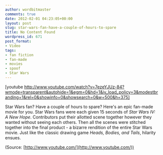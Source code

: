 ```yaml
---
author: wordbitmaster
comments: true
date: 2012-02-01 04:23:05+00:00
layout: post
slug: star-wars-fan-have-a-couple-of-hours-to-spare
title: No Content Found
wordpress_id: 671
post_format:
- Video
tags:
- fan fiction
- fan-made
- movies
- spoof
- Star Wars
---
```


[youtube http://www.youtube.com/watch?v=7ezeYJUz-84?wmode=transparent&autohide=1&egm=0&hd=1&iv_load_policy=3&modestbranding=1&rel=0&showinfo=0&showsearch=0&w=500&h=375]


Star Wars fan? Have a couple of hours to spare? Here's an epic fan-made movie for you. Star Wars fans were each given 15 seconds of _Star Wars IV: A New Hope_. Contributors put their allotted scene together however they wanted without seeing each others. Then all the scenes were stitched together into the final product - a bizarre rendition of the entire Star Wars movie. Just like the classic drawing game _Heads, Bodies, and Tails_, hilarity ensues.

(Source: [http://www.youtube.com/](http://www.youtube.com/))
